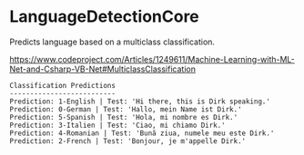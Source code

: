 # LanguageDetectionCore

Predicts language based on a multiclass classification.

https://www.codeproject.com/Articles/1249611/Machine-Learning-with-ML-Net-and-Csharp-VB-Net#MulticlassClassification

~~~
Classification Predictions
--------------------------
Prediction: 1-English | Test: 'Hi there, this is Dirk speaking.'
Prediction: 0-German | Test: 'Hallo, mein Name ist Dirk.'
Prediction: 5-Spanish | Test: 'Hola, mi nombre es Dirk.'
Prediction: 3-Italien | Test: 'Ciao, mi chiamo Dirk.'
Prediction: 4-Romanian | Test: 'Bună ziua, numele meu este Dirk.'
Prediction: 2-French | Test: 'Bonjour, je m'appelle Dirk.'
~~~
